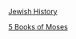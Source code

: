 
[Jewish History](./timelines/jewishHistory.html)  

[5 Books of Moses](./timelines/5BooksOfMoses.html)

<!-- 

        "details": "https://github.com/visjs/vis-timeline/issues/1856",

-->